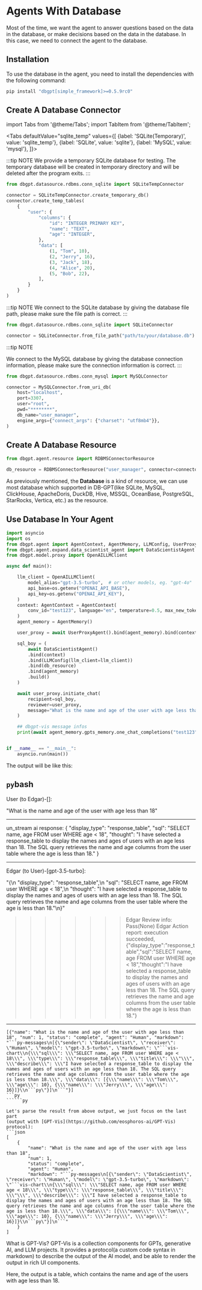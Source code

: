 # Agents With Database

Most of the time, we want the agent to answer questions based on the data in the database,
or make decisions based on the data in the database. In this case, we need to connect 
the agent to the database.

## Installation

To use the database in the agent, you need to install the dependencies with the following command:

```py
pip install "dbgpt[simple_framework]>=0.5.9rc0"
```

## Create A Database Connector

import Tabs from '@theme/Tabs';
import TabItem from '@theme/TabItem';

<Tabs
  defaultValue="sqlite_temp"
  values={[
    {label: 'SQLite(Temporary)', value: 'sqlite_temp'},
    {label: 'SQLite', value: 'sqlite'},
    {label: 'MySQL', value: 'mysql'},
  ]}>

<TabItem value="sqlite_temp" label="sqlite_temp">

:::tip NOTE
We provide a temporary SQLite database for testing. The temporary database will be 
created in temporary directory and will be deleted after the program exits.
:::

```py
from dbgpt.datasource.rdbms.conn_sqlite import SQLiteTempConnector

connector = SQLiteTempConnector.create_temporary_db()
connector.create_temp_tables(
    {
        "user": {
            "columns": {
                "id": "INTEGER PRIMARY KEY",
                "name": "TEXT",
                "age": "INTEGER",
            },
            "data": [
                (1, "Tom", 10),
                (2, "Jerry", 16),
                (3, "Jack", 18),
                (4, "Alice", 20),
                (5, "Bob", 22),
            ],
        }
    }
)

```
</TabItem>

<TabItem value="sqlite" label="sqlite">

:::tip NOTE
We connect to the SQLite database by giving the database file path, please make sure the file path is correct.
:::

```py
from dbgpt.datasource.rdbms.conn_sqlite import SQLiteConnector

connector = SQLiteConnector.from_file_path("path/to/your/database.db")
```

</TabItem>

<TabItem value="mysql" label="MySQL">

:::tip NOTE

We connect to the MySQL database by giving the database connection information, please 
make sure the connection information is correct.
:::

```py
from dbgpt.datasource.rdbms.conn_mysql import MySQLConnector

connector = MySQLConnector.from_uri_db(
    host="localhost",
    port=3307,
    user="root",
    pwd="********",
    db_name="user_manager",
    engine_args={"connect_args": {"charset": "utf8mb4"}},
)
```
 
</TabItem>

</Tabs>


## Create A Database Resource

```py
from dbgpt.agent.resource import RDBMSConnectorResource

db_resource = RDBMSConnectorResource("user_manager", connector=connector)
```

As previously mentioned, the **Database** is a kind of resource, we can use most database
which supported in DB-GPT(like SQLite, MySQL, ClickHouse, ApacheDoris, DuckDB, Hive, 
MSSQL, OceanBase, PostgreSQL, StarRocks, Vertica, etc.) as the resource.

## Use Database In Your Agent

```py
import asyncio
import os
from dbgpt.agent import AgentContext, AgentMemory, LLMConfig, UserProxyAgent
from dbgpt.agent.expand.data_scientist_agent import DataScientistAgent
from dbgpt.model.proxy import OpenAILLMClient

async def main():

    llm_client = OpenAILLMClient(
        model_alias="gpt-3.5-turbo",  # or other models, eg. "gpt-4o"
        api_base=os.getenv("OPENAI_API_BASE"),
        api_key=os.getenv("OPENAI_API_KEY"),
    )
    context: AgentContext = AgentContext(
        conv_id="test123", language="en", temperature=0.5, max_new_tokens=2048
    )
    agent_memory = AgentMemory()

    user_proxy = await UserProxyAgent().bind(agent_memory).bind(context).build()

    sql_boy = (
        await DataScientistAgent()
        .bind(context)
        .bind(LLMConfig(llm_client=llm_client))
        .bind(db_resource)
        .bind(agent_memory)
        .build()
    )

    await user_proxy.initiate_chat(
        recipient=sql_boy,
        reviewer=user_proxy,
        message="What is the name and age of the user with age less than 18",
    )

    ## dbgpt-vis message infos
    print(await agent_memory.gpts_memory.one_chat_completions("test123"))


if __name__ == "__main__":
    asyncio.run(main())

```

The output will be like this:

```py```bash
--------------------------------------------------------------------------------
User (to Edgar)-[]:

"What is the name and age of the user with age less than 18"

--------------------------------------------------------------------------------
un_stream ai response: {
  "display_type": "response_table",
  "sql": "SELECT name, age FROM user WHERE age < 18",
  "thought": "I have selected a response_table to display the names and ages of users with an age less than 18. The SQL query retrieves the name and age columns from the user table where the age is less than 18."
}

--------------------------------------------------------------------------------
Edgar (to User)-[gpt-3.5-turbo]:

"{\n  \"display_type\": \"response_table\",\n  \"sql\": \"SELECT name, age FROM user WHERE age < 18\",\n  \"thought\": \"I have selected a response_table to display the names and ages of users with an age less than 18. The SQL query retrieves the name and age columns from the user table where the age is less than 18.\"\n}"
>>>>>>>>Edgar Review info: 
Pass(None)
>>>>>>>>Edgar Action report: 
execution succeeded,
{"display_type":"response_table","sql":"SELECT name, age FROM user WHERE age < 18","thought":"I have selected a response_table to display the names and ages of users with an age less than 18. The SQL query retrieves the name and age columns from the user table where the age is less than 18."}

--------------------------------------------------------------------------------
```agent-plans
[{"name": "What is the name and age of the user with age less than 18", "num": 1, "status": "complete", "agent": "Human", "markdown": "```py-messages\n[{\"sender\": \"DataScientist\", \"receiver\": \"Human\", \"model\": \"gpt-3.5-turbo\", \"markdown\": \"```vis-chart\\n{\\\"sql\\\": \\\"SELECT name, age FROM user WHERE age < 18\\\", \\\"type\\\": \\\"response_table\\\", \\\"title\\\": \\\"\\\", \\\"describe\\\": \\\"I have selected a response_table to display the names and ages of users with an age less than 18. The SQL query retrieves the name and age columns from the user table where the age is less than 18.\\\", \\\"data\\\": [{\\\"name\\\": \\\"Tom\\\", \\\"age\\\": 10}, {\\\"name\\\": \\\"Jerry\\\", \\\"age\\\": 16}]}\\n```py\"}]\n```"}]
```py
``````py

Let's parse the result from above output, we just focus on the last part
(output with [GPT-Vis](https://github.com/eosphoros-ai/GPT-Vis) protocol):
```json
[
    {
        "name": "What is the name and age of the user with age less than 18",
        "num": 1,
        "status": "complete",
        "agent": "Human",
        "markdown": "```py-messages\n[{\"sender\": \"DataScientist\", \"receiver\": \"Human\", \"model\": \"gpt-3.5-turbo\", \"markdown\": \"```vis-chart\\n{\\\"sql\\\": \\\"SELECT name, age FROM user WHERE age < 18\\\", \\\"type\\\": \\\"response_table\\\", \\\"title\\\": \\\"\\\", \\\"describe\\\": \\\"I have selected a response_table to display the names and ages of users with an age less than 18. The SQL query retrieves the name and age columns from the user table where the age is less than 18.\\\", \\\"data\\\": [{\\\"name\\\": \\\"Tom\\\", \\\"age\\\": 10}, {\\\"name\\\": \\\"Jerry\\\", \\\"age\\\": 16}]}\\n```py\"}]\n```"
    }
]
```
What is GPT-Vis? GPT-Vis is a collection components for GPTs, generative AI, and LLM projects. 
It provides a protocol(a custom code syntax in markdown) to describe the output of the AI model, 
and be able to render the output in rich UI components. 

Here, the output is a table, which contains the name and age of the users with age less than 18.